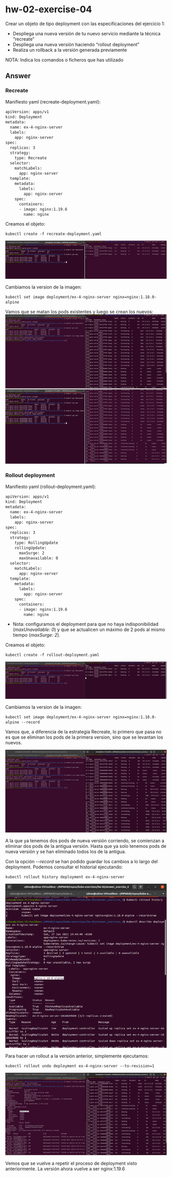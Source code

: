 # hw-02-exercise-04

Crear un objeto de tipo deployment con las especificaciones del ejercicio 1:

- Despliega una nueva versión de tu nuevo servicio mediante la técnica “recreate”
- Despliega una nueva versión haciendo “rollout deployment”
- Realiza un rollback a la versión generada previamente

NOTA: Indica los comandos o ficheros que has utilizado

## Answer


### Recreate

Manifiesto yaml (recreate-deployment.yaml):
~~~~
apiVersion: apps/v1
kind: Deployment
metadata:
  name: ex-4-nginx-server
  labels: 
    app: nginx-server
spec:
  replicas: 3
  strategy:
    type: Recreate
  selector:
    matchLabels:
      app: nginx-server
  template:
    metadata:
      labels:
        app: nginx-server
    spec:
      containers:
      - image: nginx:1.19.6
        name: nginx
~~~~

Creamos el objeto:
~~~
kubectl create -f recreate-deployment.yaml
~~~
![image](./images/screenshot_1.png)

Cambiamos la version de la imagen:
~~~
kubectl set image deployment/ex-4-nginx-server nginx=nginx:1.18.0-alpine
~~~

Vamos que se matan los pods existentes y luego se crean los nuevos:
![image](./images/screenshot_2.png)
![image](./images/screenshot_3.png)


### Rollout deployment

Manifiesto yaml (rollout-deployment.yaml):
~~~~
apiVersion: apps/v1
kind: Deployment
metadata:
  name: ex-4-nginx-server
  labels: 
    app: nginx-server
spec:
  replicas: 3
  strategy:
    type: RollingUpdate
    rollingUpdate:
      maxSurge: 2        
      maxUnavailable: 0 
  selector:
    matchLabels:
      app: nginx-server
  template:
    metadata:
      labels:
        app: nginx-server
    spec:
      containers:
      - image: nginx:1.19.6
        name: nginx
~~~~
- Nota: configuramos el deployment para que no haya indisponibilidad (_maxUnavailable: 0_) y que se actualicen un máximo de 2 pods al mismo tiempo (_maxSurge: 2_).

Creamos el objeto:
~~~
kubectl create -f rollout-deployment.yaml
~~~
![image](./images/screenshot_4.png)

Cambiamos la version de la imagen:
~~~
kubectl set image deployment/ex-4-nginx-server nginx=nginx:1.18.0-alpine --record
~~~

Vamos que, a diferencia de la estrategia Recreate, lo primero que pasa no es que se eliminan los pods de la primera version, sino que se levantan los nuevos.

![image](./images/screenshot_5.png)

A la que ya tenemos dos pods de nueva versión corriendo, se comienzan a eliminar dos pods de la antigua versión. Hasta que ya solo tenemos pods de nueva versión y se han eliminado todos los de la antigua.

Con la opción _--record_ se han podido guardar los cambios a lo largo del deployment. Podemos consultar el historial ejecutando:

~~~
kubectl rollout history deployment ex-4-nginx-server
~~~

![image](./images/screenshot_6.png)

Para hacer un rollout a la versión anterior, simplemente ejecutamos:

~~~
kubectl rollout undo deployment ex-4-nginx-server --to-revision=1
~~~

![image](./images/screenshot_7.png)

Vemos que se vuelve a repetir el proceso de deployment visto anteriormente. La versión ahora vuelve a ser nginx:1.19.6